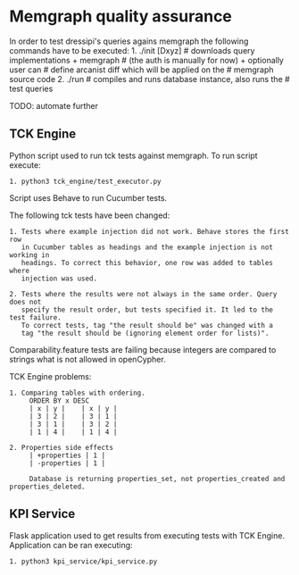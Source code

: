 # Memgraph quality assurance

In order to test dressipi's queries agains memgraph the following commands have
to be executed:
    1. ./init [Dxyz] # downloads query implementations + memgraph
                     # (the auth is manually for now) + optionally user can
                     # define arcanist diff which will be applied on the
                     # memgraph source code
    2. ./run         # compiles and runs database instance, also runs the
                     # test queries

TODO: automate further

## TCK Engine

Python script used to run tck tests against memgraph. To run script execute:

    1. python3 tck_engine/test_executor.py

Script uses Behave to run Cucumber tests.

The following tck tests have been changed:
	
    1. Tests where example injection did not work. Behave stores the first row 
       in Cucumber tables as headings and the example injection is not working in
       headings. To correct this behavior, one row was added to tables where
       injection was used.

    2. Tests where the results were not always in the same order. Query does not
       specify the result order, but tests specified it. It led to the test failure. 
       To correct tests, tag "the result should be" was changed with a 
       tag "the result should be (ignoring element order for lists)".

Comparability.feature tests are failing because integers are compared to strings
what is not allowed in openCypher.

TCK Engine problems:

    1. Comparing tables with ordering.
         ORDER BY x DESC
         | x | y |    | x | y |
         | 3 | 2 |    | 3 | 1 |
         | 3 | 1 |    | 3 | 2 |
         | 1 | 4 |    | 1 | 4 |

    2. Properties side effects
         | +properties | 1 |
         | -properties | 1 | 

         Database is returning properties_set, not properties_created and properties_deleted.
 
## KPI Service

Flask application used to get results from executing tests with TCK Engine. 
Application can be ran executing:
	
    1. python3 kpi_service/kpi_service.py
